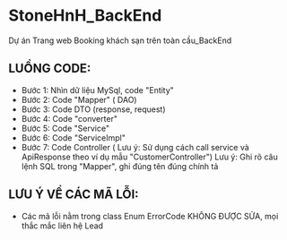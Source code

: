 # StoneHnH_BackEnd
Dự án Trang web Booking khách sạn trên toàn cầu_BackEnd

## LUỒNG CODE:
- Bước 1: Nhìn dữ liệu MySql, code "Entity"
- Bước 2: Code "Mapper" ( DAO)
- Bước 3: Code DTO (response, request)
- Bước 4: Code "converter"
- Bước 5: Code "Service"
- Bước 6: Code "ServiceImpl"
- Bước 7: Code Controller ( Lưu ý: Sử dụng cách call service và ApiResponse theo ví dụ mẫu "CustomerController")
Lưu ý: Ghi rõ câu lệnh SQL trong "Mapper", ghi đúng tên đúng chính tả

## LƯU Ý VỀ CÁC MÃ LỖI:
- Các mã lỗi nằm trong class Enum ErrorCode KHÔNG ĐƯỢC SỬA, mọi thắc mắc liên hệ Lead


